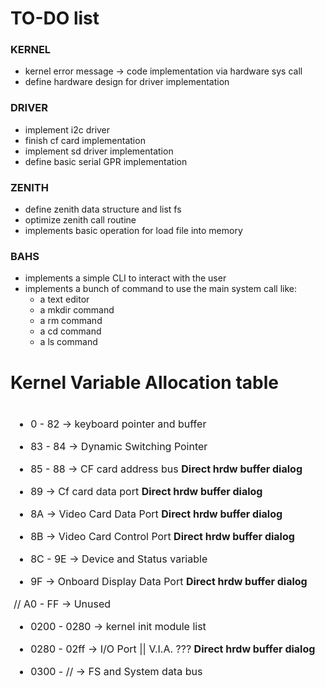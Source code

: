 
# TO-DO list

### KERNEL

- kernel error message -> code implementation via hardware sys call
- define hardware design for driver implementation

### DRIVER

- implement i2c driver
- finish cf card implementation
- implement sd driver implementation
- define basic serial GPR implementation

### ZENITH

- define zenith data structure and list fs
- optimize zenith call routine
- implements basic operation for load file into memory

### BAHS

- implements a simple CLI to interact with the user
- implements a bunch of command to use the main system call like:
    - a text editor
    - a mkdir command
    - a rm command
    - a cd command
    - a ls command


# Kernel Variable Allocation table


<div class="list">

- 0 - 82 -> keyboard pointer and buffer

- 83 - 84 -> Dynamic Switching Pointer

- 85 - 88 -> CF card address bus <strong>Direct hrdw buffer dialog</strong>

- 89 -> Cf card data port <strong>Direct hrdw buffer dialog</strong> 

- 8A -> Video Card Data Port <strong>Direct hrdw buffer dialog</strong> 

- 8B -> Video Card Control Port <strong>Direct hrdw buffer dialog</strong> 

- 8C - 9E  -> Device and Status variable

- 9F -> Onboard Display Data Port <strong>Direct hrdw buffer dialog</strong> 

// A0 - FF -> Unused

- 0200 - 0280 -> kernel init module list

- 0280 - 02ff -> I/O Port || V.I.A. ??? <strong>Direct hrdw buffer dialog</strong> 

- 0300 - // -> FS and System data bus  

</div>

<style>

    .list{
        font-size:16px;
        padding: 5px;
    }

</style>
